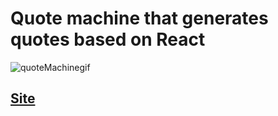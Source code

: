 # Quote machine that generates quotes based on React

![quoteMachinegif](https://user-images.githubusercontent.com/96931708/153727649-665b99d3-c01d-4453-8803-6fcac12af8b1.gif)

## [Site](https://stoic-goldwasser-2a08d1.netlify.app/)

